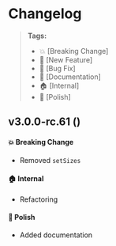Changelog
=========

> **Tags:**
> - :boom:       [Breaking Change]
> - :rocket:     [New Feature]
> - :bug:        [Bug Fix]
> - :memo:       [Documentation]
> - :house:      [Internal]
> - :nail_care:  [Polish]

## v3.0.0-rc.61 ()

#### :boom: Breaking Change

* Removed `setSizes`

#### :house: Internal

* Refactoring

#### :nail_care: Polish

* Added documentation
